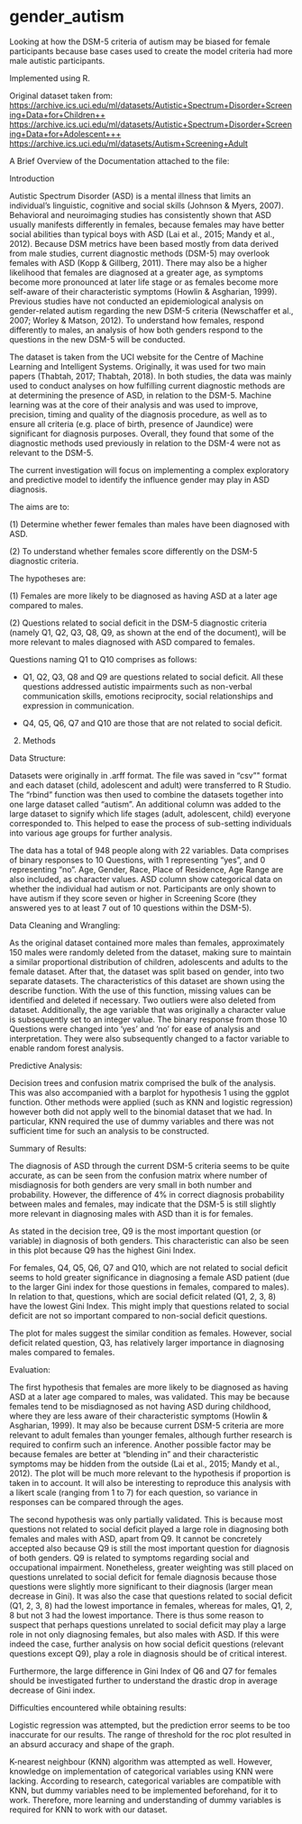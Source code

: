 # gender_autism
Looking at how the DSM-5 criteria of autism may be biased for female participants because base cases used to create the model criteria had more male autistic participants. 


Implemented using R.


Original dataset taken from: 
https://archive.ics.uci.edu/ml/datasets/Autistic+Spectrum+Disorder+Screening+Data+for+Children++
https://archive.ics.uci.edu/ml/datasets/Autistic+Spectrum+Disorder+Screening+Data+for+Adolescent+++ 
https://archive.ics.uci.edu/ml/datasets/Autism+Screening+Adult


A Brief Overview of the Documentation attached to the file:

Introduction

Autistic Spectrum Disorder (ASD) is a mental illness that limits an individual’s linguistic,
cognitive and social skills (Johnson & Myers, 2007). Behavioral and neuroimaging studies
has consistently shown that ASD usually manifests differently in females, because
females may have better social abilities than typical boys with ASD (Lai et al., 2015;
Mandy et al., 2012). Because DSM metrics have been based mostly from data derived
from male studies, current diagnostic methods (DSM-5) may overlook females with ASD
(Kopp & Gillberg, 2011). There may also be a higher likelihood that females are
diagnosed at a greater age, as symptoms become more pronounced at later life stage or
as females become more self-aware of their characteristic symptoms (Howlin &
Asgharian, 1999). Previous studies have not conducted an epidemiological analysis on
gender-related autism regarding the new DSM-5 criteria (Newschaffer et al., 2007;
Worley & Matson, 2012). To understand how females, respond differently to males, an
analysis of how both genders respond to the questions in the new DSM-5 will be
conducted.

The dataset is taken from the UCI website for the Centre of Machine Learning and
Intelligent Systems. Originally, it was used for two main papers (Thabtah, 2017; Thabtah,
2018). In both studies, the data was mainly used to conduct analyses on how fulfilling
current diagnostic methods are at determining the presence of ASD, in relation to the
DSM-5. Machine learning was at the core of their analysis and was used to improve,
precision, timing and quality of the diagnosis procedure, as well as to ensure all criteria
(e.g. place of birth, presence of Jaundice) were significant for diagnosis purposes.
Overall, they found that some of the diagnostic methods used previously in relation to
the DSM-4 were not as relevant to the DSM-5.

The current investigation will focus on implementing a complex exploratory and
predictive model to identify the influence gender may play in ASD diagnosis.

The aims are to:

(1) Determine whether fewer females than males have been diagnosed with
ASD.

(2) To understand whether females score differently on the DSM-5
diagnostic criteria.


The hypotheses are:

(1) Females are more likely to be diagnosed as having ASD at a later age
compared to males.

(2) Questions related to social deficit in the DSM-5 diagnostic criteria
(namely Q1, Q2, Q3, Q8, Q9, as shown at the end of the document), will
be more relevant to males diagnosed with ASD compared to females.

Questions naming Q1 to Q10 comprises as follows:

- Q1, Q2, Q3, Q8 and Q9 are questions related to social deficit. All these
questions addressed autistic impairments such as non-verbal
communication skills, emotions reciprocity, social relationships and
expression in communication.

- Q4, Q5, Q6, Q7 and Q10 are those that are not related to social deficit.


2. Methods

Data Structure:

Datasets were originally in .arff format. The file was saved in “csv”" format and
each dataset (child, adolescent and adult) were transferred to R Studio. The “rbind”
function was then used to combine the datasets together into one large dataset
called “autism”. An additional column was added to the large dataset to signify
which life stages (adult, adolescent, child) everyone corresponded to. This helped
to ease the process of sub-setting individuals into various age groups for further
analysis.

The data has a total of 948 people along with 22 variables. Data comprises of binary
responses to 10 Questions, with 1 representing “yes”, and 0 representing “no”.
Age, Gender, Race, Place of Residence, Age Range are also included, as character
values. ASD column show categorical data on whether the individual had autism or
not. Participants are only shown to have autism if they score seven or higher in
Screening Score (they answered yes to at least 7 out of 10 questions within the
DSM-5).


Data Cleaning and Wrangling:

As the original dataset contained more males than females, approximately 150
males were randomly deleted from the dataset, making sure to maintain a similar
proportional distribution of children, adolescents and adults to the female dataset.
After that, the dataset was split based on gender, into two separate datasets.
The characteristics of this dataset are shown using the describe function. With the
use of this function, missing values can be identified and deleted if necessary. Two
outliers were also deleted from dataset. Additionally, the age variable that was
originally a character value is subsequently set to an integer value. The binary
response from those 10 Questions were changed into ‘yes’ and ‘no’ for ease of
analysis and interpretation. They were also subsequently changed to a factor
variable to enable random forest analysis.


Predictive Analysis:

Decision trees and confusion matrix comprised the bulk of the analysis. This was
also accompanied with a barplot for hypothesis 1 using the ggplot function. Other
methods were applied (such as KNN and logistic regression) however both did not
apply well to the binomial dataset that we had. In particular, KNN required the use
of dummy variables and there was not sufficient time for such an analysis to be
constructed.


Summary of Results:

The diagnosis of ASD through the current DSM-5 criteria seems to be quite
accurate, as can be seen from the confusion matrix where number of
misdiagnosis for both genders are very small in both number and probability.
However, the difference of 4% in correct diagnosis probability between males
and females, may indicate that the DSM-5 is still slightly more relevant in
diagnosing males with ASD than it is for females.

As stated in the decision tree, Q9 is the most important question (or variable) in diagnosis
of both genders. This characteristic can also be seen in this plot because Q9 has the
highest Gini Index.

For females, Q4, Q5, Q6, Q7 and Q10, which are not related to social deficit seems to
hold greater significance in diagnosing a female ASD patient (due to the larger Gini
index for those questions in females, compared to males). In relation to that,
questions, which are social deficit related (Q1, 2, 3, 8) have the lowest Gini Index. This
might imply that questions related to social deficit are not so important compared to
non-social deficit questions.

The plot for males suggest the similar condition as females. However, social deficit
related question, Q3, has relatively larger importance in diagnosing males compared to
females.


Evaluation:


The first hypothesis that females are more likely to be diagnosed as having ASD at a later
age compared to males, was validated. This may be because females tend to be
misdiagnosed as not having ASD during childhood, where they are less aware of their
characteristic symptoms (Howlin & Asgharian, 1999). It may also be because current
DSM-5 criteria are more relevant to adult females than younger females, although further
research is required to confirm such an inference. Another possible factor may be
because females are better at “blending in” and their characteristic symptoms may be
hidden from the outside (Lai et al., 2015; Mandy et al., 2012).
The plot will be much more relevant to the hypothesis if proportion is taken in to account.
It will also be interesting to reproduce this analysis with a likert scale (ranging from 1 to 7)
for each question, so variance in responses can be compared through the ages.


The second hypothesis was only partially validated. This is because most questions not
related to social deficit played a large role in diagnosing both females and males with
ASD, apart from Q9. It cannot be concretely accepted also because Q9 is still the most
important question for diagnosis of both genders. Q9 is related to symptoms regarding
social and occupational impairment. Nonetheless, greater weighting was still placed on
questions unrelated to social deficit for female diagnosis because those questions were
slightly more significant to their diagnosis (larger mean decrease in Gini). It was also the
case that questions related to social deficit (Q1, 2, 3, 8) had the lowest importance in
females, whereas for males, Q1, 2, 8 but not 3 had the lowest importance. There is thus
some reason to suspect that perhaps questions unrelated to social deficit may play a large
role in not only diagnosing females, but also males with ASD. If this were indeed the case,
further analysis on how social deficit questions (relevant questions except Q9), play a role
in diagnosis should be of critical interest.

Furthermore, the large difference in Gini Index of Q6 and Q7 for females should be
investigated further to understand the drastic drop in average decrease of Gini index.


Difficulties encountered while obtaining results:

Logistic regression was attempted, but the prediction error seems to be too
inaccurate for our results. The range of threshold for the roc plot resulted in an
absurd accuracy and shape of the graph.

K-nearest neighbour (KNN) algorithm was attempted as well. However, knowledge on
implementation of categorical variables using KNN were lacking. According to
research, categorical variables are compatible with KNN, but dummy variables need
to be implemented beforehand, for it to work. Therefore, more learning and
understanding of dummy variables is required for KNN to work with our dataset.
